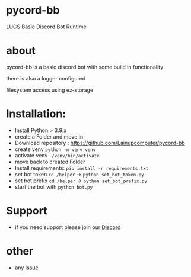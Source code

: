 # pycord-bb
LUCS Basic Discord Bot Runtime 


# about 
pycord-bb is a basic discord bot with some build in functionality

there is also a logger configured 

filesystem access using ez-storage


# **Installation:**
- Install Python > 3.9.x 
- create a Folder and move in 
- Download repository :  https://github.com/Lainupcomputer/pycord-bb
- create venv ```python -m venv venv```
- activate venv ```./venv/bin/activate```
- move back to created Folder
- Install requirements: ```pip install -r requirements.txt```
- set bot token ```cd /helper``` -> ```python set_bot_token.py```
- set bot prefix ```cd /helper``` -> ```python set_bot_prefix.py```
- start the bot with ```python bot.py```


# Support
- if you need support please join our [Discord](https://discord.gg/aYD4sewxyb)


# other
- any [Issue](https://github.com/Lainupcomputer/pycord-bb/issues/new)
 

